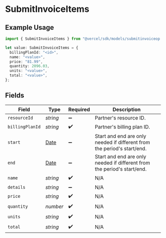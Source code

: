 # SubmitInvoiceItems

## Example Usage

```typescript
import { SubmitInvoiceItems } from "@vercel/sdk/models/submitinvoiceop.js";

let value: SubmitInvoiceItems = {
  billingPlanId: "<id>",
  name: "<value>",
  price: "81.99",
  quantity: 2096.03,
  units: "<value>",
  total: "<value>",
};
```

## Fields

| Field                                                                                         | Type                                                                                          | Required                                                                                      | Description                                                                                   |
| --------------------------------------------------------------------------------------------- | --------------------------------------------------------------------------------------------- | --------------------------------------------------------------------------------------------- | --------------------------------------------------------------------------------------------- |
| `resourceId`                                                                                  | *string*                                                                                      | :heavy_minus_sign:                                                                            | Partner's resource ID.                                                                        |
| `billingPlanId`                                                                               | *string*                                                                                      | :heavy_check_mark:                                                                            | Partner's billing plan ID.                                                                    |
| `start`                                                                                       | [Date](https://developer.mozilla.org/en-US/docs/Web/JavaScript/Reference/Global_Objects/Date) | :heavy_minus_sign:                                                                            | Start and end are only needed if different from the period's start/end.                       |
| `end`                                                                                         | [Date](https://developer.mozilla.org/en-US/docs/Web/JavaScript/Reference/Global_Objects/Date) | :heavy_minus_sign:                                                                            | Start and end are only needed if different from the period's start/end.                       |
| `name`                                                                                        | *string*                                                                                      | :heavy_check_mark:                                                                            | N/A                                                                                           |
| `details`                                                                                     | *string*                                                                                      | :heavy_minus_sign:                                                                            | N/A                                                                                           |
| `price`                                                                                       | *string*                                                                                      | :heavy_check_mark:                                                                            | N/A                                                                                           |
| `quantity`                                                                                    | *number*                                                                                      | :heavy_check_mark:                                                                            | N/A                                                                                           |
| `units`                                                                                       | *string*                                                                                      | :heavy_check_mark:                                                                            | N/A                                                                                           |
| `total`                                                                                       | *string*                                                                                      | :heavy_check_mark:                                                                            | N/A                                                                                           |